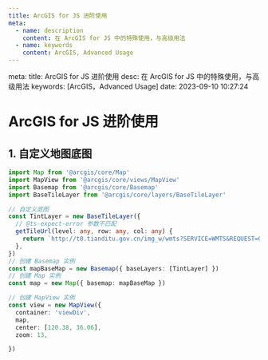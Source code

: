 ```yaml
---
title: ArcGIS for JS 进阶使用
meta:
  - name: description
    content: 在 ArcGIS for JS 中的特殊使用，与高级用法
  - name: keywords
    content: ArcGIS, Advanced Usage
---
```


<route lang="yaml">
meta:
  title: ArcGIS for JS 进阶使用
  desc: 在 ArcGIS for JS 中的特殊使用，与高级用法
  keywords: [ArcGIS，Advanced Usage]
  date: 2023-09-10 10:27:24
</route>

# ArcGIS for JS 进阶使用

## 1. 自定义地图底图

```ts
import Map from '@arcgis/core/Map'
import MapView from '@arcgis/core/views/MapView'
import Basemap from '@arcgis/core/Basemap'
import BaseTileLayer from '@arcgis/core/layers/BaseTileLayer'

// 自定义底图
const TintLayer = new BaseTileLayer({
  // @ts-expect-error 参数不匹配
  getTileUrl(level: any, row: any, col: any) {
    return `http://t0.tianditu.gov.cn/img_w/wmts?SERVICE=WMTS&REQUEST=GetTile&VERSION=1.0.0&LAYER=img&STYLE=default&TILEMATRIXSET=w&FORMAT=tiles&TILEMATRIX=${level}&TILEROW=${row}&TILECOL=${col}&tk=你的密钥`
  },
})
// 创建 Basemap 实例
const mapBaseMap = new Basemap({ baseLayers: [TintLayer] })
// 创建 Map 实例
const map = new Map({ basemap: mapBaseMap })

// 创建 MapView 实例
const view = new MapView({
  container: 'viewDiv',
  map,
  center: [120.38, 36.06],
  zoom: 13,

})
```
